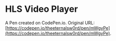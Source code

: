 # HLS Video Player

A Pen created on CodePen.io. Original URL: [https://codepen.io/theeternalsw0rd/pen/mWgyPe](https://codepen.io/theeternalsw0rd/pen/mWgyPe).


